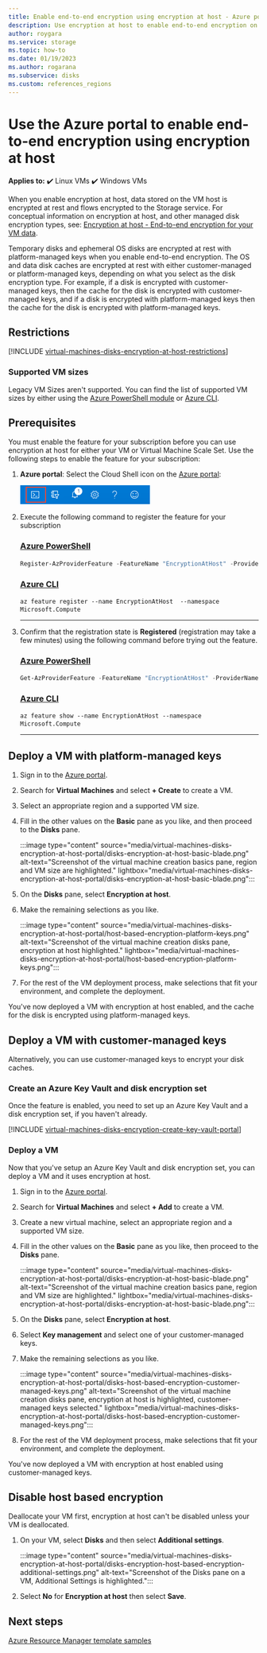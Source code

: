 ```yaml
---
title: Enable end-to-end encryption using encryption at host - Azure portal - managed disks
description: Use encryption at host to enable end-to-end encryption on your Azure managed disks - Azure portal.
author: roygara
ms.service: storage
ms.topic: how-to
ms.date: 01/19/2023
ms.author: rogarana
ms.subservice: disks
ms.custom: references_regions
---
```


# Use the Azure portal to enable end-to-end encryption using encryption at host

**Applies to:** :heavy_check_mark: Linux VMs :heavy_check_mark: Windows VMs

When you enable encryption at host, data stored on the VM host is encrypted at rest and flows encrypted to the Storage service. For conceptual information on encryption at host, and other managed disk encryption types, see: [Encryption at host - End-to-end encryption for your VM data](./disk-encryption.md#encryption-at-host---end-to-end-encryption-for-your-vm-data).

Temporary disks and ephemeral OS disks are encrypted at rest with platform-managed keys when you enable end-to-end encryption. The OS and data disk caches are encrypted at rest with either customer-managed or platform-managed keys, depending on what you select as the disk encryption type. For example, if a disk is encrypted with customer-managed keys, then the cache for the disk is encrypted with customer-managed keys, and if a disk is encrypted with platform-managed keys then the cache for the disk is encrypted with platform-managed keys.

## Restrictions

[!INCLUDE [virtual-machines-disks-encryption-at-host-restrictions](../../includes/virtual-machines-disks-encryption-at-host-restrictions.md)]

### Supported VM sizes

Legacy VM Sizes aren't supported. You can find the list of supported VM sizes by either using the [Azure PowerShell module](windows/disks-enable-host-based-encryption-powershell.md#finding-supported-vm-sizes) or [Azure CLI](linux/disks-enable-host-based-encryption-cli.md#finding-supported-vm-sizes).

## Prerequisites

You must enable the feature for your subscription before you can use encryption at host for either your VM or Virtual Machine Scale Set. Use the following steps to enable the feature for your subscription:

1. **Azure portal**: Select the Cloud Shell icon on the [Azure portal](https://portal.azure.com):

   ![Screenshot of icon to launch the Cloud Shell from the Azure portal.](./media/disks-enable-host-based-encryption-portal/portal-launch-icon.png)

1. Execute the following command to register the feature for your subscription

   ### [Azure PowerShell](#tab/azure-powershell)

   ```powershell
   Register-AzProviderFeature -FeatureName "EncryptionAtHost" -ProviderNamespace "Microsoft.Compute"
   ```

   ### [Azure CLI](#tab/azure-cli)

   ```azurecli
   az feature register --name EncryptionAtHost  --namespace Microsoft.Compute
   ```
   ---

1. Confirm that the registration state is **Registered** (registration may take a few minutes) using the following command before trying out the feature.

   ### [Azure PowerShell](#tab/azure-powershell)

   ```powershell
   Get-AzProviderFeature -FeatureName "EncryptionAtHost" -ProviderNamespace "Microsoft.Compute"
   ```

   ### [Azure CLI](#tab/azure-cli)

   ```azurecli
   az feature show --name EncryptionAtHost --namespace Microsoft.Compute
   ```
   ---

## Deploy a VM with platform-managed keys

1. Sign in to the [Azure portal](https://portal.azure.com).
1. Search for **Virtual Machines** and select **+ Create** to create a VM.
1. Select an appropriate region and a supported VM size.
1. Fill in the other values on the **Basic** pane as you like, and then proceed to the **Disks** pane.

   :::image type="content" source="media/virtual-machines-disks-encryption-at-host-portal/disks-encryption-at-host-basic-blade.png" alt-text="Screenshot of the virtual machine creation basics pane, region and VM size are highlighted." lightbox="media/virtual-machines-disks-encryption-at-host-portal/disks-encryption-at-host-basic-blade.png":::

1. On the **Disks** pane, select **Encryption at host**.
1. Make the remaining selections as you like.

   :::image type="content" source="media/virtual-machines-disks-encryption-at-host-portal/host-based-encryption-platform-keys.png" alt-text="Screenshot of the virtual machine creation disks pane, encryption at host highlighted." lightbox="media/virtual-machines-disks-encryption-at-host-portal/host-based-encryption-platform-keys.png":::

1. For the rest of the VM deployment process, make selections that fit your environment, and complete the deployment.

You've now deployed a VM with encryption at host enabled, and the cache for the disk is encrypted using platform-managed keys.

## Deploy a VM with customer-managed keys

Alternatively, you can use customer-managed keys to encrypt your disk caches.

### Create an Azure Key Vault and disk encryption set

Once the feature is enabled, you need to set up an Azure Key Vault and a disk encryption set, if you haven't already.

[!INCLUDE [virtual-machines-disks-encryption-create-key-vault-portal](../../includes/virtual-machines-disks-encryption-create-key-vault-portal.md)]

### Deploy a VM

Now that you've setup an Azure Key Vault and disk encryption set, you can deploy a VM and it uses encryption at host.

1. Sign in to the [Azure portal](https://portal.azure.com).
1. Search for **Virtual Machines** and select **+ Add** to create a VM.
1. Create a new virtual machine, select an appropriate region and a supported VM size.
1. Fill in the other values on the **Basic** pane as you like, then proceed to the **Disks** pane.

   :::image type="content" source="media/virtual-machines-disks-encryption-at-host-portal/disks-encryption-at-host-basic-blade.png" alt-text="Screenshot of the virtual machine creation basics pane, region and VM size are highlighted." lightbox="media/virtual-machines-disks-encryption-at-host-portal/disks-encryption-at-host-basic-blade.png":::

1. On the **Disks** pane, select **Encryption at host**.
1. Select **Key management** and select one of your customer-managed keys.
1. Make the remaining selections as you like.

   :::image type="content" source="media/virtual-machines-disks-encryption-at-host-portal/disks-host-based-encryption-customer-managed-keys.png" alt-text="Screenshot of the virtual machine creation disks pane, encryption at host is highlighted, customer-managed keys selected." lightbox="media/virtual-machines-disks-encryption-at-host-portal/disks-host-based-encryption-customer-managed-keys.png":::

1. For the rest of the VM deployment process, make selections that fit your environment, and complete the deployment.

You've now deployed a VM with encryption at host enabled using customer-managed keys.

## Disable host based encryption

Deallocate your VM first, encryption at host can't be disabled unless your VM is deallocated.

1. On your VM, select **Disks** and then select **Additional settings**.

   :::image type="content" source="media/virtual-machines-disks-encryption-at-host-portal/disks-encryption-host-based-encryption-additional-settings.png" alt-text="Screenshot of the Disks pane on a VM, Additional Settings is highlighted.":::

1. Select **No** for **Encryption at host** then select **Save**.

## Next steps

[Azure Resource Manager template samples](https://github.com/Azure-Samples/managed-disks-powershell-getting-started/tree/master/EncryptionAtHost)
